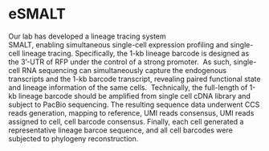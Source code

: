 # eSMALT

Our lab has developed a lineage tracing system SMALT, enabling simultaneous single-cell expression profiling and single-cell lineage tracing. Specifically, the 1-kb lineage barcode is designed as the 3’-UTR of RFP under the control of a strong promoter.  As such, single-cell RNA sequencing can simultaneously capture the endogenous transcripts and the 1-kb barcode transcript, revealing paired functional state and lineage information of the same cells.  Technically, the full-length of 1-kb lineage barcode should be amplified from single cell cDNA library and subject to PacBio sequencing. The resulting sequence data underwent CCS reads generation, mapping to reference, UMI reads consensus, UMI reads assigned to cell, cell barcode consensus. Finally, each cell generated a representative lineage barcoe sequence, and all cell barcodes were subjected to phylogeny reconstruction.
